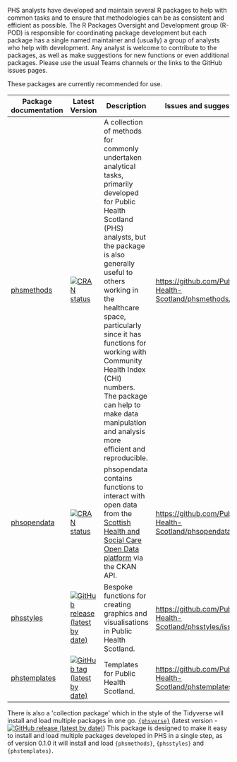 PHS analysts have developed and maintain several R packages to help with common tasks and to ensure that methodologies can be as consistent and efficient as possible. The R Packages Oversight and Development group (R-POD) is responsible for coordinating package development but each package has a single named maintainer and (usually) a group of analysts who help with development. Any analyst is welcome to contribute to the packages, as well as make suggestions for new functions or even additional packages. Please use the usual Teams channels or the links to the GitHub issues pages.

These packages are currently recommended for use.

| Package documentation  | Latest Version | Description | Issues and suggestions |
|- |- |- |- |
| [phsmethods](https://public-health-scotland.github.io/phsmethods/) | [![CRAN status](https://www.r-pkg.org/badges/version/phsmethods)](https://CRAN.R-project.org/package=phsmethods)  |  A collection of methods for commonly undertaken analytical tasks, primarily developed for Public Health Scotland (PHS) analysts, but the package is also generally useful to others working in the healthcare space, particularly since it has functions for working with Community Health Index (CHI) numbers. The package can help to make data manipulation and analysis more efficient and reproducible. |  https://github.com/Public-Health-Scotland/phsmethods/issues |
| [phsopendata](https://public-health-scotland.github.io/phsopendata/) | [![CRAN status](https://www.r-pkg.org/badges/version/phsopendata)](https://CRAN.R-project.org/package=phsopendata) | phsopendata contains functions to interact with open data from the [Scottish Health and Social Care Open Data platform](https://www.opendata.nhs.scot/) via the CKAN API. | https://github.com/Public-Health-Scotland/phsopendata/issues |
| [phsstyles](https://public-health-scotland.github.io/phsstyles/) | [![GitHub release (latest by date)](https://img.shields.io/github/v/release/Public-Health-Scotland/phsstyles)](https://github.com/Public-Health-Scotland/phsstyles/releases/latest) | Bespoke functions for creating graphics and visualisations in Public Health Scotland. | https://github.com/Public-Health-Scotland/phsstyles/issues 	|
| [phstemplates](https://public-health-scotland.github.io/phstemplates/) 	| [![GitHub tag (latest by date)](https://img.shields.io/github/v/tag/Public-Health-Scotland/phstemplates)](https://github.com/Public-Health-Scotland/phstemplates/tags) | Templates for Public Health Scotland. | https://github.com/Public-Health-Scotland/phstemplates/issues 	|

There is also a 'collection package' which in the style of the Tidyverse will install and load multiple packages in one go. [`{phsverse}`](https://github.com/Public-Health-Scotland/phsverse) (latest version - [![GitHub release (latest by date)](https://img.shields.io/github/v/release/Public-Health-Scotland/phsverse)](https://github.com/Public-Health-Scotland/phsverse/releases/latest)) This package is designed to make it easy to install and load multiple packages developed in PHS in a single step, as of version 0.1.0 it will install and load `{phsmethods}`, `{phsstyles}` and `{phstemplates}`.

